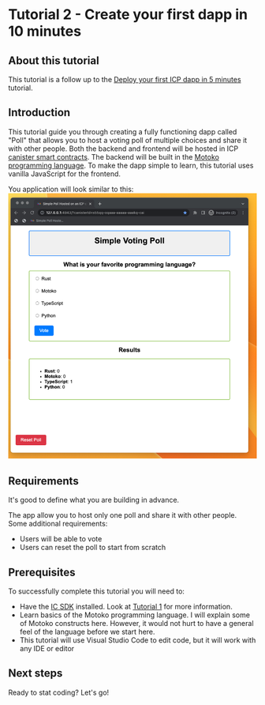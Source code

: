 # Tutorial 2 - Create your first dapp in 10 minutes

## About this tutorial

This tutorial is a follow up to the [Deploy your first ICP dapp in 5 minutes](../deploy_sample_app.md) tutorial. 

## Introduction

This tutorial guide you through creating a fully functioning dapp called "Poll" that allows you to host a voting poll of multiple choices and share it with other people. Both the backend and frontend will be hosted in ICP [canister smart contracts](https://internetcomputer.org/how-it-works/architecture-of-the-internet-computer/#canister-smart-contracts). The backend will be built in the [Motoko programming language](../../developer-docs/backend/choosing-language.md). To make the dapp simple to learn, this tutorial uses vanilla JavaScript for the frontend.

You application will look similar to this:
![picture 1](./_attachments/simple_voting_app.png)  

## Requirements
It's good to define what you are building in advance.

The app allow you to host only one poll and share it with other people. Some additional requirements:
- Users will be able to vote
- Users can reset the poll to start from scratch

## Prerequisites
To successfully complete this tutorial you will need to:
- Have the [IC SDK](../../developer-docs/setup/install/index.mdx) installed. Look at [Tutorial 1](../deploy_sample_app.md) for more information.
- Learn basics of the Motoko programming language. I will explain some of Motoko constructs here. However, it would not hurt to have a general feel of the language before we start here.
- This tutorial will use Visual Studio Code to edit code, but it will work with any IDE or editor


## Next steps
Ready to stat coding? Let's go!